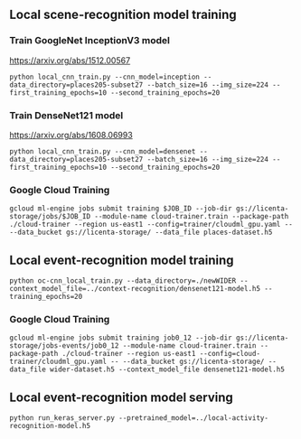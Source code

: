 ## Local scene-recognition model training

### Train GoogleNet InceptionV3 model

https://arxiv.org/abs/1512.00567

`python local_cnn_train.py --cnn_model=inception --data_directory=places205-subset27 --batch_size=16 --img_size=224 --first_training_epochs=10 --second_training_epochs=20`

### Train DenseNet121 model

https://arxiv.org/abs/1608.06993

`python local_cnn_train.py --cnn_model=densenet --data_directory=places205-subset27 --batch_size=16 --img_size=224 --first_training_epochs=10 --second_training_epochs=20`


### Google Cloud Training

`gcloud ml-engine jobs submit training $JOB_ID --job-dir gs://licenta-storage/jobs/$JOB_ID --module-name cloud-trainer.train --package-path ./cloud-trainer --region us-east1 --config=trainer/cloudml_gpu.yaml -- --data_bucket gs://licenta-storage/ --data_file places-dataset.h5`

## Local event-recognition model training

`python oc-cnn_local_train.py --data_directory=./newWIDER --context_model_file=../context-recognition/densenet121-model.h5 --training_epochs=20`

### Google Cloud Training

`gcloud ml-engine jobs submit training job0_12 --job-dir gs://licenta-storage/jobs-events/job0_12 --module-name cloud-trainer.train --package-path ./cloud-trainer --region us-east1 --config=cloud-trainer/cloudml_gpu.yaml -- --data_bucket gs://licenta-storage/ --data_file wider-dataset.h5 --context_model_file densenet121-model.h5`

## Local event-recognition model serving

`python run_keras_server.py --pretrained_model=../local-activity-recognition-model.h5`